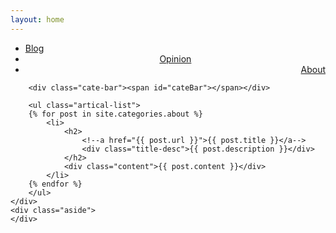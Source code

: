 ```yaml
---
layout: home
---
```


<div class="index-content about">
    <div class="section">
        <ul class="artical-cate">
            <li><a href="/"><span>Blog</span></a></li>
            <li style="text-align:center"><a href="/opinion"><span>Opinion</span></a></li>
            <li class="on" style="text-align:right"><a href="/about"><span>About</span></a></li>
        </ul>

        <div class="cate-bar"><span id="cateBar"></span></div>

        <ul class="artical-list">
        {% for post in site.categories.about %}
            <li>
                <h2>
                    <!--a href="{{ post.url }}">{{ post.title }}</a-->
                    <div class="title-desc">{{ post.description }}</div>
                </h2>
                <div class="content">{{ post.content }}</div>
            </li>
        {% endfor %}
        </ul>
    </div>
    <div class="aside">
    </div>
</div>


